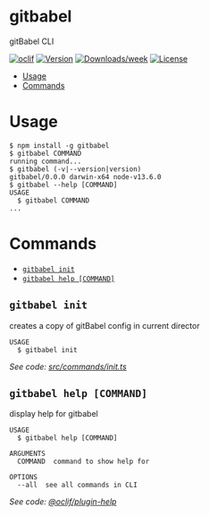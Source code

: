 gitbabel
========

gitBabel CLI

[![oclif](https://img.shields.io/badge/cli-oclif-brightgreen.svg)](https://oclif.io)
[![Version](https://img.shields.io/npm/v/gitbabel.svg)](https://npmjs.org/package/gitbabel)
[![Downloads/week](https://img.shields.io/npm/dw/gitbabel.svg)](https://npmjs.org/package/gitbabel)
[![License](https://img.shields.io/npm/l/gitbabel.svg)](https://github.com/gitbabel/cli/blob/master/package.json)

<!-- toc -->
* [Usage](#usage)
* [Commands](#commands)
<!-- tocstop -->
# Usage
<!-- usage -->
```sh-session
$ npm install -g gitbabel
$ gitbabel COMMAND
running command...
$ gitbabel (-v|--version|version)
gitbabel/0.0.0 darwin-x64 node-v13.6.0
$ gitbabel --help [COMMAND]
USAGE
  $ gitbabel COMMAND
...
```
<!-- usagestop -->
# Commands
<!-- commands -->
* [`gitbabel init`](#gitbabel-init)
* [`gitbabel help [COMMAND]`](#gitbabel-help-command)

## `gitbabel init`

creates a copy of gitBabel config in current director

```
USAGE
  $ gitbabel init
```

_See code: [src/commands/init.ts](https://github.com/gitbabel/cli/blob/v0.0.0/src/commands/init.ts)_

## `gitbabel help [COMMAND]`

display help for gitbabel

```
USAGE
  $ gitbabel help [COMMAND]

ARGUMENTS
  COMMAND  command to show help for

OPTIONS
  --all  see all commands in CLI
```

_See code: [@oclif/plugin-help](https://github.com/oclif/plugin-help/blob/v2.2.3/src/commands/help.ts)_
<!-- commandsstop -->
